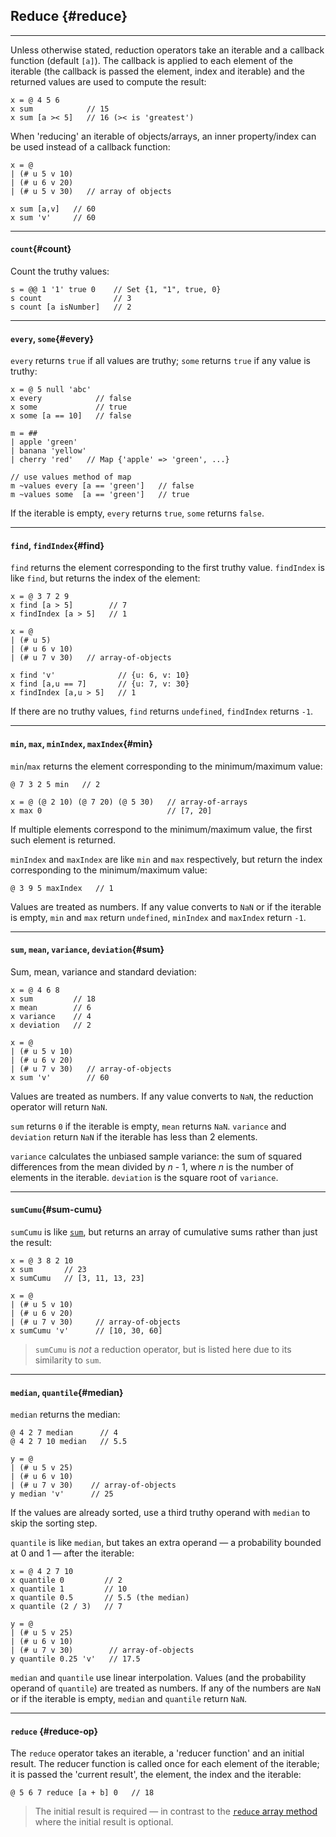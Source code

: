 ## Reduce {#reduce}

---

Unless otherwise stated, reduction operators take an iterable and a callback function (default `[a]`). The callback is applied to each element of the iterable (the callback is passed the element, index and iterable) and the returned values are used to compute the result:

```
x = @ 4 5 6
x sum            // 15
x sum [a >< 5]   // 16 (>< is 'greatest')
```

When 'reducing' an iterable of objects/arrays, an inner property/index can be used instead of a callback function:

```
x = @ 
| (# u 5 v 10)
| (# u 6 v 20)
| (# u 5 v 30)   // array of objects

x sum [a,v]   // 60
x sum 'v'     // 60
```

---
 
#### `count`{#count}

Count the truthy values:

```
s = @@ 1 '1' true 0    // Set {1, "1", true, 0}
s count                // 3
s count [a isNumber]   // 2
```

---

#### `every`, `some`{#every}

`every` returns `true` if all values are truthy; `some` returns `true` if any value is truthy:

```
x = @ 5 null 'abc'
x every            // false
x some             // true
x some [a == 10]   // false

m = ##
| apple 'green'
| banana 'yellow'
| cherry 'red'   // Map {'apple' => 'green', ...}

// use values method of map
m ~values every [a == 'green']   // false 
m ~values some  [a == 'green']   // true
```

If the iterable is empty, `every` returns `true`, `some` returns `false`.

---

#### `find`, `findIndex`{#find}

`find` returns the element corresponding to the first truthy value. `findIndex` is like `find`, but returns the index of the element:

```
x = @ 3 7 2 9
x find [a > 5]        // 7
x findIndex [a > 5]   // 1

x = @
| (# u 5)
| (# u 6 v 10)
| (# u 7 v 30)   // array-of-objects

x find 'v'              // {u: 6, v: 10}
x find [a,u == 7]       // {u: 7, v: 30}
x findIndex [a,u > 5]   // 1
```

If there are no truthy values, `find` returns `undefined`, `findIndex` returns `-1`.

---

#### `min`, `max`, `minIndex`, `maxIndex`{#min}

`min`/`max` returns the element corresponding to the minimum/maximum value:

```
@ 7 3 2 5 min   // 2

x = @ (@ 2 10) (@ 7 20) (@ 5 30)   // array-of-arrays
x max 0                            // [7, 20]
```

If multiple elements correspond to the minimum/maximum value, the first such element is returned.

`minIndex` and `maxIndex` are like `min` and `max` respectively, but return the index corresponding to the minimum/maximum value:

```
@ 3 9 5 maxIndex   // 1
```

Values are treated as numbers. If any value converts to `NaN` or if the iterable is empty, `min` and `max` return `undefined`, `minIndex` and `maxIndex` return `-1`.

---

#### `sum`, `mean`, `variance`, `deviation`{#sum}

Sum, mean, variance and standard deviation:

```
x = @ 4 6 8
x sum         // 18
x mean        // 6
x variance    // 4
x deviation   // 2

x = @
| (# u 5 v 10)
| (# u 6 v 20)
| (# u 7 v 30)   // array-of-objects
x sum 'v'        // 60
```

Values are treated as numbers. If any value converts to `NaN`, the reduction operator will return `NaN`.

`sum` returns `0` if the iterable is empty, `mean` returns `NaN`. `variance` and `deviation` return `NaN` if the iterable has less than 2 elements.

`variance` calculates the unbiased sample variance: the sum of squared differences from the mean divided by _n_ - 1, where _n_ is the number of elements in the iterable. `deviation` is the square root of `variance`.

---

#### `sumCumu`{#sum-cumu} 

`sumCumu` is like [`sum`](#sum), but returns an array of cumulative sums rather than just the result:

```
x = @ 3 8 2 10
x sum       // 23
x sumCumu   // [3, 11, 13, 23]

x = @
| (# u 5 v 10)
| (# u 6 v 20)
| (# u 7 v 30)     // array-of-objects
x sumCumu 'v'      // [10, 30, 60]
```

> `sumCumu` is _not_ a reduction operator, but is listed here due to its similarity to `sum`.

---

#### `median`, `quantile`{#median}

`median` returns the median:

```
@ 4 2 7 median      // 4
@ 4 2 7 10 median   // 5.5

y = @ 
| (# u 5 v 25)
| (# u 6 v 10)
| (# u 7 v 30)    // array-of-objects
y median 'v'      // 25
```

If the values are already sorted, use a third truthy operand with `median` to skip the sorting step.

`quantile` is like `median`, but takes an extra operand &mdash; a probability bounded at 0 and 1 &mdash; after the iterable:

```
x = @ 4 2 7 10 
x quantile 0         // 2
x quantile 1         // 10
x quantile 0.5       // 5.5 (the median)
x quantile (2 / 3)   // 7

y = @ 
| (# u 5 v 25)
| (# u 6 v 10)
| (# u 7 v 30)        // array-of-objects
y quantile 0.25 'v'   // 17.5
```

`median` and `quantile` use linear interpolation. Values (and the probability operand of `quantile`) are treated as numbers. If any of the numbers are `NaN` or if the iterable is empty, `median` and `quantile` return `NaN`.

---

#### `reduce` {#reduce-op}

The `reduce` operator takes an iterable, a 'reducer function' and an initial result. The reducer function is called once for each element of the iterable; it is passed the 'current result', the element, the index and the iterable:

```
@ 5 6 7 reduce [a + b] 0   // 18
```

> The initial result is required &mdash; in contrast to the [`reduce` array method](https://developer.mozilla.org/en-US/docs/Web/JavaScript/Reference/Global_Objects/Array/Reduce) where the initial result is optional.